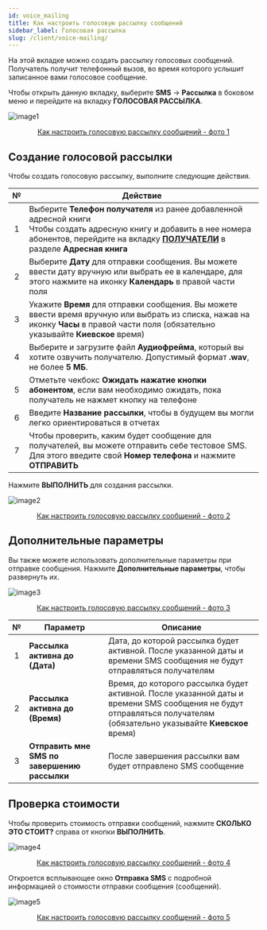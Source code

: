 ```yaml
---
id: voice_mailing
title: Как настроить голосовую рассылку сообщений
sidebar_label: Голосовая рассылка
slug: /client/voice-mailing/
---
```


На этой вкладке можно создать рассылку голосовых сообщений. Получатель получит телефонный вызов, во время которого услышит записанное вами голосовое сообщение.

Чтобы открыть данную вкладку, выберите **SMS** → **Рассылка** в боковом меню и перейдите на вкладку **ГОЛОСОВАЯ РАССЫЛКА**.

![image1](/img/ru/client_send_sms_voice_mailing/image1.png "Как настроить голосовую рассылку сообщений") <center><u>Как настроить голосовую рассылку сообщений - фото 1</u></center>

## Создание голосовой рассылки

Чтобы создать голосовую рассылку, выполните следующие действия.

|  №  | Действие |
| :-: | -------- |
| 1 | Выберите **Телефон получателя** из ранее добавленной адресной книги <br/> Чтобы создать адресную книгу и добавить в нее номера абонентов, перейдите на вкладку [**ПОЛУЧАТЕЛИ**](../address_book/recipients.md) в разделе **Адресная книга** |
| 2 | Выберите **Дату** для отправки сообщения. Вы можете ввести дату вручную или выбрать ее в календаре, для этого нажмите на иконку **Календарь** в правой части поля |
| 3 | Укажите **Время** для отправки сообщения. Вы можете ввести время вручную или выбрать из списка, нажав на иконку **Часы** в правой части поля (обязательно указывайте **Киевское** время) |
| 4 | Выберите и загрузите файл **Аудиофрейма**, который вы хотите озвучить получателю. Допустимый формат **.wav**, не более **5 МБ**. |
| 5 | Отметьте чекбокс **Ожидать нажатие кнопки абонентом**, если вам необходимо ожидать, пока получатель не нажмет кнопку на телефоне |
| 6 | Введите **Название рассылки**, чтобы в будущем вы могли легко ориентироваться в отчетах |
| 7 | Чтобы проверить, каким будет сообщение для получателей, вы можете отправить себе тестовое SMS. Для этого введите свой **Номер телефона** и нажмите **ОТПРАВИТЬ** |

Нажмите **ВЫПОЛНИТЬ** для создания рассылки.

![image2](/img/ru/client_send_sms_voice_mailing/image2.png "Как настроить голосовую рассылку сообщений") <center><u>Как настроить голосовую рассылку сообщений - фото 2</u></center>

## Дополнительные параметры

Вы также можете использовать дополнительные параметры при отправке сообщения. Нажмите **Дополнительные параметры**, чтобы развернуть их.

![image3](/img/ru/client_send_sms_voice_mailing/image3.png "Как настроить голосовую рассылку сообщений") <center><u>Как настроить голосовую рассылку сообщений - фото 3</u></center>

|  №  | Параметр | Описание |
| :-: | -------- | -------- |
| 1 | **Рассылка активна до (Дата)** | Дата, до которой рассылка будет активной. После указанной даты и времени SMS сообщения не будут отправляться получателям |
| 2 | **Рассылка активна до (Время)** | Время, до которого рассылка будет активной. После указанной даты и времени SMS сообщения не будут отправляться получателям (обязательно указывайте **Киевское** время) |
| 3 | **Отправить мне SMS по завершению рассылки** | После завершения рассылки вам будет отправлено SMS сообщение |

## Проверка стоимости

Чтобы проверить стоимость отправки сообщений, нажмите **СКОЛЬКО ЭТО СТОИТ?** справа от кнопки **ВЫПОЛНИТЬ**.

![image4](/img/ru/client_send_sms_voice_mailing/image4.png "Как настроить голосовую рассылку сообщений") <center><u>Как настроить голосовую рассылку сообщений - фото 4</u></center>

Откроется всплывающее окно **Отправка SMS** с подробной информацией о стоимости отправки сообщения (сообщений).

![image5](/img/ru/client_send_sms_voice_mailing/image5.png "Как настроить голосовую рассылку сообщений") <center><u>Как настроить голосовую рассылку сообщений - фото 5</u></center>
